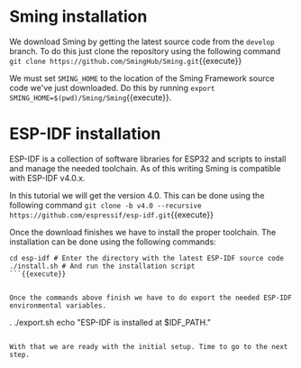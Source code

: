 # Sming installation

We download Sming by getting the latest source code from the `develop` branch. To do this just clone the repository using the following command `git clone https://github.com/SmingHub/Sming.git`{{execute}}

We must set `SMING_HOME` to the location of the Sming Framework source code we've just downloaded. Do this by running `export SMING_HOME=$(pwd)/Sming/Sming`{{execute}}.

# ESP-IDF installation

ESP-IDF is a collection of software libraries for ESP32 and scripts to install and manage the needed toolchain. As of this writing Sming is compatible with ESP-IDF v4.0.x.

In this tutorial we will get the version 4.0. This can be done using the following command `git clone -b v4.0 --recursive https://github.com/espressif/esp-idf.git`{{execute}}

Once the download finishes we have to install the proper toolchain. The installation can be done using the following commands:

```
cd esp-idf # Enter the directory with the latest ESP-IDF source code
./install.sh # And run the installation script
```{{execute}} 


Once the commands above finish we have to do export the needed ESP-IDF environmental variables.
```
. ./export.sh
echo "ESP-IDF is installed at $IDF_PATH." 
```{{execute}}

With that we are ready with the initial setup. Time to go to the next step.
